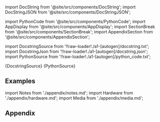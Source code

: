 
[//]: # (Custom component imports)

import DocString from '@site/src/components/DocString';
import DocStringJSON from '@site/src/components/DocStringJSON';

import PythonCode from '@site/src/components/PythonCode';
import AppDisplay from '@site/src/components/AppDisplay';
import SectionBreak from '@site/src/components/SectionBreak';
import AppendixSection from '@site/src/components/AppendixSection';

[//]: # (Docstring)

import DocstringSource from '!!raw-loader!./a1-[autogen]/docstring.txt';
import DocstringJson from '!!raw-loader!./a1-[autogen]/docstring.json';
import PythonSource from '!!raw-loader!./a1-[autogen]/python_code.txt';

<DocString>{DocstringSource}</DocString>
<DocStringJSON data={DocstringJson} />
<PythonCode GLink='TRANSFORMERS/ORDERED_PAIR_MANIPULATION/ORDERED_PAIR_XY_INVERT/ORDERED_PAIR_XY_INVERT.py'>{PythonSource}</PythonCode>

<SectionBreak />

    

[//]: # (Examples)

## Examples

<AppDisplay 
  GLink='TRANSFORMERS/ORDERED_PAIR_MANIPULATION/ORDERED_PAIR_XY_INVERT'
  nodeLabel='ORDERED_PAIR_XY_INVERT'>
</AppDisplay>

<SectionBreak />

    

[//]: # (Appendix)

import Notes from './appendix/notes.md';
import Hardware from './appendix/hardware.md';
import Media from './appendix/media.md';

## Appendix

<AppendixSection index={0} folderPath='nodes/TRANSFORMERS/ORDERED_PAIR_MANIPULATION/ORDERED_PAIR_XY_INVERT/appendix/'><Notes /></AppendixSection>
<AppendixSection index={1} folderPath='nodes/TRANSFORMERS/ORDERED_PAIR_MANIPULATION/ORDERED_PAIR_XY_INVERT/appendix/'><Hardware /></AppendixSection>
<AppendixSection index={2} folderPath='nodes/TRANSFORMERS/ORDERED_PAIR_MANIPULATION/ORDERED_PAIR_XY_INVERT/appendix/'><Media /></AppendixSection>


